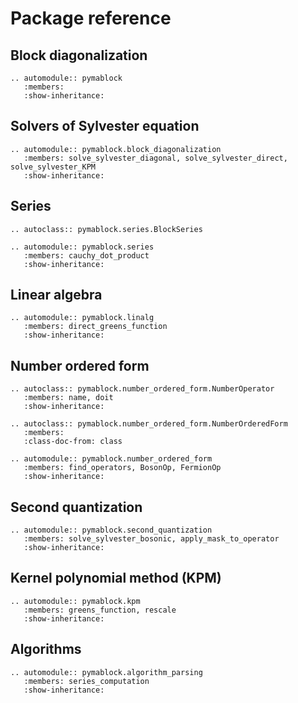 # Package reference

## Block diagonalization

```{eval-rst}
.. automodule:: pymablock
   :members:
   :show-inheritance:
```

## Solvers of Sylvester equation

```{eval-rst}
.. automodule:: pymablock.block_diagonalization
   :members: solve_sylvester_diagonal, solve_sylvester_direct, solve_sylvester_KPM
   :show-inheritance:
```

## Series

```{eval-rst}
.. autoclass:: pymablock.series.BlockSeries
```

```{eval-rst}
.. automodule:: pymablock.series
   :members: cauchy_dot_product
   :show-inheritance:
```

## Linear algebra

```{eval-rst}
.. automodule:: pymablock.linalg
   :members: direct_greens_function
   :show-inheritance:
```

## Number ordered form

```{eval-rst}
.. autoclass:: pymablock.number_ordered_form.NumberOperator
   :members: name, doit
   :show-inheritance:
```

```{eval-rst}
.. autoclass:: pymablock.number_ordered_form.NumberOrderedForm
   :members:
   :class-doc-from: class
```

```{eval-rst}
.. automodule:: pymablock.number_ordered_form
   :members: find_operators, BosonOp, FermionOp
   :show-inheritance:
```

## Second quantization

```{eval-rst}
.. automodule:: pymablock.second_quantization
   :members: solve_sylvester_bosonic, apply_mask_to_operator
   :show-inheritance:
```

## Kernel polynomial method (KPM)

```{eval-rst}
.. automodule:: pymablock.kpm
   :members: greens_function, rescale
   :show-inheritance:
```

## Algorithms

```{eval-rst}
.. automodule:: pymablock.algorithm_parsing
   :members: series_computation
   :show-inheritance:
```
